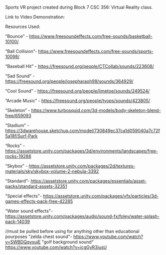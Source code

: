 Sports VR project created during Block 7 CSC 356: Virtual Reality class.

Link to Video Demonstration:






Resources Used:

“Bounce”        -       https://www.freesoundeffects.com/free-sounds/basketball-10100/

“Ball Collision”-       https://www.freesoundeffects.com/free-sounds/sports-10098/

“Baseball Hit” 	-	https://freesound.org/people/CTCollab/sounds/223608/

“Sad Sound”	-	https://freesound.org/people/josepharaoh99/sounds/364929/

“Cool Sound”	-	https://freesound.org/people/limetoe/sounds/249524/

“Arcade Music” 	-	https://freesound.org/people/tyops/sounds/423805/

“Skeleton” -    https://www.turbosquid.com/3d-models/body-skeleton-blend-free/659093

“Stadium”  -    https://3dwarehouse.sketchup.com/model/730849ec37ca1d059040a7c72f5a18f/Surf-Park

“Rocks”    -    https://assetstore.unity.com/packages/3d/environments/landscapes/free-rocks-19288

“Skybox”  -     https://assetstore.unity.com/packages/2d/textures-materials/sky/skybox-volume-2-nebula-3392

“Standard”-     https://assetstore.unity.com/packages/essentials/asset-packs/standard-assets-32351

"Special effects"- https://assetstore.unity.com/packages/vfx/particles/3d-games-effects-pack-free-42285

"Water sound effects"- https://assetstore.unity.com/packages/audio/sound-fx/foley/water-splash-pack-14039

//must be pulled before using for anything other than educational pourposes
"zelda chest sound"- https://www.youtube.com/watch?v=SWBDQqyxujE
"golf background sound" https://www.youtube.com/watch?v=icgGyR3iusU
